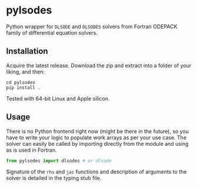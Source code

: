# pylsodes
Python wrapper for `DLSODE` and `DLSODES` solvers from Fortran ODEPACK family of differential equation solvers.

## Installation
Acquire the latest release. Download the zip and extract into a folder of your liking, and then:
```
cd pylsodes
pip install .
```

Tested with 64-bit Linux and Apple silicon.

## Usage
There is no Python frontend right now (might be there in the future), so you have to write your logic to populate work arrays as per your use case. The solver can easily be called by importing directly from the module and using as is used in Fortran.

```python
from pylsodes import dlsodes # or dlsode
```

Signature of the `rhs` and `jac` functions and description of arguments to the solver is detailed in the typing stub file.
